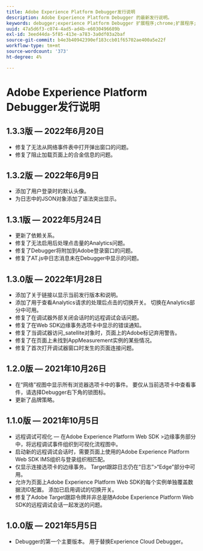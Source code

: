 ```yaml
---
title: Adobe Experience Platform Debugger发行说明
description: Adobe Experience Platform Debugger 的最新发行说明。
keywords: debugger;experience Platform Debugger 扩展程序;chrome;扩展程序;发行说明
uuid: 47a5d6f3-c074-4ad5-ad4b-e6030496689b
exl-id: 3eed44da-5f85-413e-a783-3a0df03a2baf
source-git-commit: b4e3b40942390ef183ccb01f65702ae400a5e22f
workflow-type: tm+mt
source-wordcount: '373'
ht-degree: 4%

---
```


# Adobe Experience Platform Debugger发行说明

## 1.3.3版 — 2022年6月20日

* 修复了无法从网络事件表中打开弹出窗口的问题。
* 修复了阻止加载页面上的合金信息的问题。

## 1.3.2版 — 2022年6月9日

* 添加了用户登录时的默认头像。
* 为日志中的JSON对象添加了语法突出显示。

## 1.3.1版 — 2022年5月24日

* 更新了依赖关系。
* 修复了无法启用后处理点击量的Analytics问题。
* 修复了Debugger将附加到Adobe登录窗口的问题。
* 修复了AT.js中日志消息未在Debugger中显示的问题。

## 1.3.0版 — 2022年1月28日

* 添加了关于链接以显示当前发行版本和说明。
* 添加了用于查看Analytics请求的处理后点击的切换开关。 切换在Analytics部分中可用。
* 修复了在调试器外部关闭会话时的远程调试会话问题。
* 修复了在Web SDK边缘事务选项卡中显示的错误通知。
* 修复了当调试器访问_satellite对象时，页面上的Adobe标记弃用警告。
* 修复了在页面上未找到AppMeasurement实例的某些情况。
* 修复了首次打开调试器窗口时发生的页面连接问题。

## 1.2.0版 — 2021年10月26日

* 在“网络”视图中显示所有浏览器选项卡中的事件。 要仅从当前选项卡中查看事件，请选择Debugger右下角的锁图标。
* 更新了品牌策略。

## 1.1.0版 — 2021年10月5日

* 远程调试可视化 — 在Adobe Experience Platform Web SDK >边缘事务部分中，将远程调试事件组织到可视化流程图中。
* 启动新的远程调试会话时，需要页面上使用的Adobe Experience Platform Web SDK IMS组织与登录组织相匹配。
* 仅显示连接选项卡的边缘事务。 Target跟踪日志仍在“日志”>“Edge”部分中可用。
* 允许为页面上Adobe Experience Platform Web SDK的每个实例单独覆盖数据流ID配置。 添加已启用调试的切换开关。
* 修复了Adobe Target跟踪令牌并非总是随Adobe Experience Platform Web SDK的远程调试会话一起发送的问题。

## 1.0.0版 — 2021年5月5日

* Debugger的第一个主要版本。 用于替换Experience Cloud Debugger。
